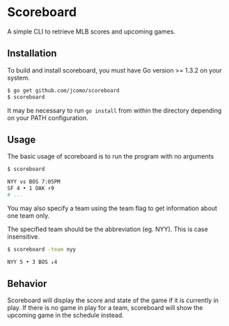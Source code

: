 # Scoreboard
A simple CLI to retrieve MLB scores and upcoming games.

## Installation

To build and install scoreboard, you must have Go version >= 1.3.2 on your system.

```sh
$ go get github.com/jcomo/scoreboard
$ scoreboard
```

It may be necessary to run `go install` from within the directory depending on your PATH
configuration.


## Usage
The basic usage of scoreboard is to run the program with no arguments

```sh
$ scoreboard

NYY vs BOS 7:05PM
SF 4 • 1 OAK ↑9 
# ...
```

You may also specify a team using the team flag to get information about one
team only.

The specified team should be the abbreviation (eg. NYY). This is case
insensitive.

```sh
$ scoreboard -team nyy

NYY 5 • 3 BOS ↓4
```


## Behavior

Scoreboard will display the score and state of the game if it is currently in
play. If there is no game in play for a team, scoreboard will show the upcoming
game in the schedule instead.

